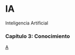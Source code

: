# IA
Inteligencia Artificial


### Capítulo 3: Conocimiento

[A](https://colab.research.google.com/github/femunoz/IA/blob/main/archivos/Cap%C3%ADtulo%203.%20Conocimiento.md)


